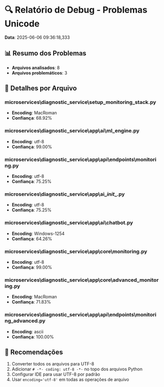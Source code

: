 # 🔍 Relatório de Debug - Problemas Unicode

**Data**: 2025-06-06 09:36:18,333

## 📊 Resumo dos Problemas

- **Arquivos analisados**: 8
- **Arquivos problemáticos**: 3

## 📁 Detalhes por Arquivo

### microservices\diagnostic_service\setup_monitoring_stack.py
- **Encoding**: MacRoman
- **Confiança**: 68.92%

### microservices\diagnostic_service\app\ai\ml_engine.py
- **Encoding**: utf-8
- **Confiança**: 99.00%

### microservices\diagnostic_service\app\api\endpoints\monitoring.py
- **Encoding**: utf-8
- **Confiança**: 75.25%

### microservices\diagnostic_service\app\ai\__init__.py
- **Encoding**: utf-8
- **Confiança**: 75.25%

### microservices\diagnostic_service\app\ai\chatbot.py
- **Encoding**: Windows-1254
- **Confiança**: 64.26%

### microservices\diagnostic_service\app\core\monitoring.py
- **Encoding**: utf-8
- **Confiança**: 99.00%

### microservices\diagnostic_service\app\core\advanced_monitoring.py
- **Encoding**: MacRoman
- **Confiança**: 71.83%

### microservices\diagnostic_service\app\api\endpoints\monitoring_advanced.py
- **Encoding**: ascii
- **Confiança**: 100.00%

## 🔧 Recomendações

1. Converter todos os arquivos para UTF-8
2. Adicionar `# -*- coding: utf-8 -*-` no topo dos arquivos Python
3. Configurar IDE para usar UTF-8 por padrão
4. Usar `encoding='utf-8'` em todas as operações de arquivo
